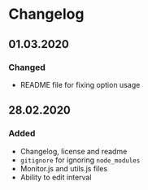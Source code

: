 # Changelog

## 01.03.2020

### Changed

-   README file for fixing option usage

## 28.02.2020

### Added

-   Changelog, license and readme
-   `gitignore` for ignoring `node_modules`
-   Monitor.js and utils.js files
-   Ability to edit interval
